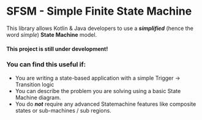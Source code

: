 # SFSM - Simple Finite State Machine 
This library allows Kotlin & Java developers to use  a _**simplified**_ (hence the word _simple_) **State Machine** model.
#### **This project is still under development!**

### You can find this useful if:
* You are writing a state-based application with a simple Trigger -> Transition logic
* You can describe the problem you are solving using a basic State Machine diagram.
* You do _**not**_ require any advanced Statemachine features like composite states or sub-machines / sub regions.


